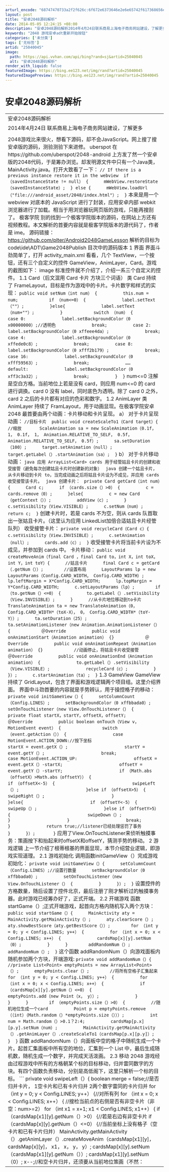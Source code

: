 ```yaml
---
arturl_encode: "68747470733a2f2f626c:6f672e6373646e2e6e65742f617368656e6731393839333231:2f61727469636c652f64657461696c732f3235303430303435"
layout: post
title: "安卓2048源码解析"
date: 2014-05-05 12:24:15 +08:00
description: "安卓2048源码解析2014年4月24日联系商易上海电子商务网站建设，了解更多 2048游戏比来很火"
keywords: "2048 游戏安卓adt重新开始按钮"
categories: ['未分类']
tags: ['无标签']
artid: "25040045"
image:
  path: https://api.vvhan.com/api/bing?rand=sj&artid=25040045
  alt: "安卓2048源码解析"
render_with_liquid: false
featuredImage: https://bing.ee123.net/img/rand?artid=25040045
featuredImagePreview: https://bing.ee123.net/img/rand?artid=25040045
---
```


# 安卓2048源码解析

|  |
| --- |
| 安卓2048源码解析 |
| 2014年4月24日  联系商易上海电子商务网站建设，了解更多 |
|  |
| 2048游戏比来很火，想看下源码，却不会JavaScript。网上搜了搜安卓版的源码，测验测验下来进修。  uberspot  在https://github.com/uberspot/2048-android 上方发了然一个安卓版的2048代码，于是筹办浏览。却发明源文件中只有一个Java类，MainActivity.java。打开大致看了一下：   ``` // If there is a previous instance restore it in the webview  if （savedInstanceState != null） {      mWebView.restoreState（savedInstanceState）;  } else {      mWebView.loadUrl（"file:///android_asset/2048/index.html"）;  } ```   本来是用一个 webview 对底本的 JavaScript 进行了封装，应用安卓内部 webkit 浏览器进行了加载。相当于用浏览器玩网页版的游戏，只能再搜刮了。     极客学院  别的找到一个极客学院版本的源码，在网站上方还有视频教程。本文解析的首要内容就是极客学院版本的源代码了，作者是 ime。   源码链接：https://github.com/plter/Android2048GameLesson   解析的目标为 code\ide\ADT\Game2048Publish 目次中的源码版本  1 界面  界面斗劲简单了，打开 activity\_main.xml 看看，几个 TextView，一个按钮，还有三个自定义的控件 GameView，AnimLayer，Card。游戏的截图如下：   image   标准控件就不介绍了，介绍一系三个自定义的控件。  1.1 Card（后文混用 Card 卡片 方块三个词语）  类 Card 持续了 FrameLayout，目标是作为游戏中的卡片。卡片数字和样式的实现：   ``` public void setNum（int num） {          this.num = num;            if （num<=0） {              label.setText（""）;          }else{              label.setText（num+""）;          }            switch （num） {          case 0:              label.setBackgroundColor（0 x00000000）;//透明色              break;          case 2:              label.setBackgroundColor（0 xffeee4da）;              break;          case 4:              label.setBackgroundColor（0 xffede0c8）;              break;          case 8:              label.setBackgroundColor（0 xfff2b179）;              break;          case 16:              label.setBackgroundColor（0 xfff59563）;              break;              ……               default:              label.setBackgroundColor（0 xff3c3a32）;              break;          }  } ```   num<=0 注解是空白方格。当前地位上若是没有 card，则应用 num<=0 的 card 进行调换。card 0 没有 label，同时底色为透明。除了 card 0 之外，card 2 之后的卡片都有对应的色彩和数字。  1.2 AnimLayer  类 AnimLayer 持续了 FramLayout，用于动画显现。在极客学院安卓 2048 最首要由两个动画：卡片移动和卡片呈现。   a） 对于卡片呈现动画：   ``` //目标卡片  public void createScaleTo1（Card target）{      //缩放       ScaleAnimation sa = new ScaleAnimation（0.1f， 1， 0.1f， 1， Animation.RELATIVE_TO_SELF， 0.5f， Animation.RELATIVE_TO_SELF， 0.5f）;      sa.setDuration（100）;      target.setAnimation（null）;      target.getLabel（）.startAnimation（sa）;  } ```   b） 对于卡片移动动画：    ```java 应用 ArrayList<Card> cards 用于经管姑且卡片的创建和收受接管（避免每次创建姑且卡片时创建新的对象） ```     ```java 创建一个姑且卡片，从卡片移动到卡片 to，当完成动画之后将姑且卡片设为不成见，并应用 cards 收受接管该卡片。 ```     ```java 创建卡片： ```    ``` private Card getCard（int num）{      Card c;      if （cards.size（）>0） {          c = cards.remove（0）;      }else{          c = new Card（getContext（））;          addView（c）;      }      c.setVisibility（View.VISIBLE）;      c.setNum（num）;      return c;  } ```   创建卡片时，若是 cards 不为空，则从 cards 队首取出一张姑且卡片。（这里认为应用 LinkedList<Card>加倍合适姑且卡片经管队列）   收受接管卡片：   ``` private void recycleCard（Card c）{      c.setVisibility（View.INVISIBLE）;      c.setAnimation（null）;      cards.add（c）;  } ```   收受接管卡片将当前卡片设为不成见，并参加到 cards 中。   卡片移动：   ``` public void createMoveAnim（final Card ，final Card to，int X，int toX，int Y，int toY）{      //姑且卡片      final Card c = getCard（.getNum（））;        //设置布局      LayoutParams lp = new LayoutParams（Config.CARD_WIDTH， Config.CARD_WIDTH）;      lp.leftMargin = X*Config.CARD_WIDTH;      lp.topMargin = Y*Config.CARD_WIDTH;      c.setLayoutParams（lp）;        if （to.getNum（）<=0） {          to.getLabel（）.setVisibility（View.INVISIBLE）;      }      //从卡片地位移动到to卡片      TranslateAnimation ta = new TranslateAnimation（0， Config.CARD_WIDTH*（toX-X）， 0， Config.CARD_WIDTH*（toY-Y））;      ta.setDuration（25）;      ta.setAnimationListener（new Animation.AnimationListener（） {            ＠Override          public void onAnimationStart（Animation animation） {}            ＠Override          public void onAnimationRepeat（Animation animation） {}            //动画停止，将姑且卡片收受接管          ＠Override          public void onAnimationEnd（Animation animation） {              to.getLabel（）.setVisibility（View.VISIBLE）;              recycleCard（c）;          }      }）;      c.startAnimation（ta）;  } ```  1.3 GameView  GameView 持续了 GridLayout，包含了界面和游戏逻辑两个项目组。这里介绍界面。   界面中斗劲首要的内容就是手势辨认，用于操控格子的移动：   ``` private void initGameView（）{      setColumnCount（Config.LINES）;      setBackgroundColor（0 xffbbada0）;      setOnTouchListener（new View.OnTouchListener（） {            private float startX，startY，offsetX，offsetY;            ＠Override          public boolean onTouch（View v， MotionEvent event） {                switch （event.getAction（）） {                  case MotionEvent.ACTION_DOWN://按下坐标                      startX = event.getX（）;                      startY = event.getY（）;                      break;                  case MotionEvent.ACTION_UP:                      offsetX = event.getX（）-startX;                      offsetY = event.getY（）-startY;                      if （Math.abs（offsetX）>Math.abs（offsetY）） {                          if （offsetX<-5） {                              swipeLeft（）;                          }else if （offsetX>5） {                              swipeRight（）;                          }                      }else{                          if （offsetY<-5） {                              swipeUp（）;                          }else if （offsetY>5） {                              swipeDown（）;                          }                      }                      break;              }              return true;//listener已经处理惩罚了事务          }      }）;       } ```   应用了View.OnTouchListener来侦听触摸事务：策画按下和抬起来时offsetX和offsetY，猜测手势的移动。  2 游戏逻辑  上一节介绍了根蒂根基的界面显现，本节介绍营业逻辑，即游戏实现道理。  2.1 游戏初始化  调用函数initGameView（）完成游戏初始化：   ``` private void initGameView（）{      setColumnCount（Config.LINES）;//设置行数量      setBackgroundColor（0 xffbbada0）;          setOnTouchListener（new View.OnTouchListener（） {          }      }）;  } ```   设置控件的方格数量，随后设置了控件北京，最后注册了刚才解析过的触摸事务器。此时游戏已经筹办好了，正式开端。  2.2 开端游戏  函数 startGame（）;正式开端游戏，起首向方格内随机写入两个方块：   ``` public void startGame（）{      MainActivity aty = MainActivity.getMainActivity（）;      aty.clearScore（）;      aty.showBestScore（aty.getBestScore（））;        for （int y = 0; y < Config.LINES; y++） {          for （int x = 0; x < Config.LINES; x++） {              cardsMap[x][y].setNum（0）;          }      }        addRandomNum（）;      addRandomNum（）;  } ```   这个函数 addRandomNum（）向游戏面板内随机参加两个方块，开端游戏:   ``` private void addRandomNum（）{      //private List<Point> emptyPoints = new ArrayList<Point>（）;      emptyPoints.clear（）;        //将所有空格子汇集起来      for （int y = 0; y < Config.LINES; y++） {          for （int x = 0; x < Config.LINES; x++） {              if （cardsMap[x][y].getNum（）<=0） {                  emptyPoints.add（new Point（x， y））;              }          }      }        if （emptyPoints.size（）>0） {          //随机地位生成一个card          Point p = emptyPoints.remove（（int）（Math.random（）*emptyPoints.size（）））;          int num = Math.random（）>0.1？2:4;          cardsMap[p.x][p.y].setNum（num）;          MainActivity.getMainActivity（）.getAnimLayer（）.createScaleTo1（cardsMap[p.x][p.y]）;      }  } ```   函数 addRandomNum（）向面板中空的格子中随机生成一个卡片。起首汇集面板中所有空的地位，汇集到一个 List 中，最后生成随机数，随机生成一个数字，并完成天活泼画。  2.3 移动  2048 游戏经由过程游戏中所有的方格朝某个标的目标移动，归并雷同数字的方块。有四个函数负责移动，分别是高低阁下，这里只解析一个标的目标。   ``` private void swipeLeft（）{      boolean merge = false;//是否归并卡片， 1空卡片和已有卡片归并 2两个数字雷同的卡片归并        for （int y = 0; y < Config.LINES; y++） {//对所有列          for （int x = 0; x < Config.LINES; x++） {              //搜检当前点的右侧是否有非空卡片（非空：num>=2）              for （int x1 = x+1; x1 < Config.LINES; x1++） {                  if （cardsMap[x1][y].getNum（）>0） {//若是右边有非空卡片                        if （cardsMap[x][y].getNum（）<=0） {//当前坐标上没有格子（空卡片和已有卡片归并）                            MainActivity.getMainActivity（）.getAnimLayer（）.createMoveAnim（cardsMap[x1][y]，cardsMap[x][y]， x1， x， y， y）;                            cardsMap[x][y].setNum（cardsMap[x1][y].getNum（））;                          cardsMap[x1][y].setNum（0）;                            x--;//和空卡片归并，还须要从当前地位策画（不然：|0|2|2|2|左移之后变为|2|2|2|0|）                          merge = true;                        }else if （cardsMap[x][y].equals（cardsMap[x1][y]）） {                          MainActivity.getMainActivity（）.getAnimLayer（）.createMoveAnim（cardsMap[x1][y]， cardsMap[x][y]，x1， x， y， y）;                          cardsMap[x][y].setNum（cardsMap[x][y].getNum（）*2）;                          cardsMap[x1][y].setNum（0）;                            MainActivity.getMainActivity（）.addScore（cardsMap[x][y].getNum（））;                          merge = true;                      }                        break;                  }              }          }      }        //只要有随便率性一行产生过卡片移动，则须要产生新的卡片      if （merge） {            addRandomNum（）;          checkComplete（）;//断定当前游戏是否失败      }  } ```   左移，针对面板中所有列，将每行的方块向左移动。在两种景象产生卡片归并：   1 当前地位为空卡片，右侧为非空卡片，归并后当前地位卡片 Num 为右侧卡片，右侧卡片清零。   2 当前地位为非空卡片，右侧卡片数值和它相等，归并后当前地位卡片数量翻倍，右侧卡片清零。   从游戏角度来讲：1 对应卡片纯真的移动，2 对应两张雷同卡片的归并。是以，只要产生卡片本质上的移动，就应当随机再临盆一个卡片，调用 addRandomNum（）。  2.4 游戏停止的断定  每次产生卡片移动，都要搜检游戏还可否持续，是否已经停止。函数 checkComplete（）完成游戏失败（感触感染叫做 checkFailure（）更好）的搜检：   ``` private void checkComplete（）{      boolean complete = true;  ALL:      for （int y = 0; y < Config.LINES; y++） {          for （int x = 0; x < Config.LINES; x++） {              //满足随便率性两个前提，游戏就可以持续：1 有空的格子，2 有可以归并的卡片              if （cardsMap[x][y].getNum（）==0||//1 有多余空间                      （x>0&&cardsMap[x][y].equals（cardsMap[x-1][y]））||//2 和左面相等                      （x<Config.LINES-1&&cardsMap[x][y].equals（cardsMap[x+1][y]））|//2 和右面相等                      （y>0&&cardsMap[x][y].equals（cardsMap[x][y-1]））||//2 和上方相等                      （y<Config.LINES-1&&cardsMap[x][y].equals（cardsMap[x][y+1]））） {//2 和下面相等                    complete = false;                  break ALL;          }      }      if （complete） {          new AlertDialog.Builder（getContext（））.setTitle（"你好"）.setMessage（"游戏停止"）.setPositiveButton（"从头开端"， new DialogInterface.OnClickListener（） {                ＠Override              public void onClick（DialogInterface dialog， int which） {                  startGame（）;              }          }）.show（）;      }  } ```   游戏可以持续的两个前提：有空的格子，或者还有可以或许归并的卡片。 |